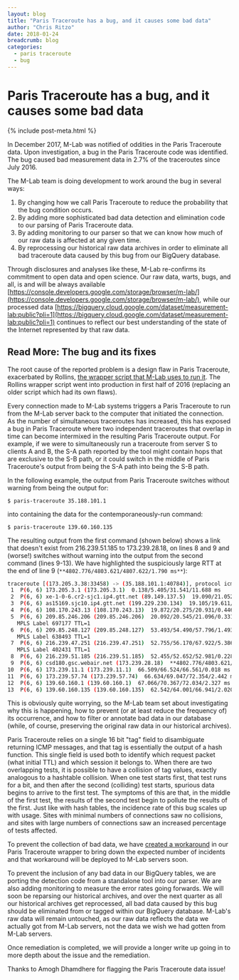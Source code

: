 ```yaml
---
layout: blog
title: "Paris Traceroute has a bug, and it causes some bad data"
author: "Chris Ritzo"
date: 2018-01-24
breadcrumb: blog
categories:
  - paris traceroute
  - bug
---
```


# Paris Traceroute has a bug, and it causes some bad data
{% include post-meta.html %}

In December 2017, M-Lab was notified of oddities in the Paris Traceroute data. Upon investigation, a bug in the Paris Traceroute code was identified. The bug caused bad measurement data in 2.7% of the traceroutes since July 2016.
<!--more-->

The M-Lab team is doing development to work around the bug in several ways:

1. By changing how we call Paris Traceroute to reduce the probability that the bug condition occurs.
2. By adding more sophisticated bad data detection and elimination code to our parsing of Paris Traceroute data.
3. By adding monitoring to our parser so that we can know how much of our raw data is affected at any given time.
4. By reprocessing our historical raw data archives in order to eliminate all bad traceroute data caused by this bug from our BigQuery database.

Through disclosures and analyses like these, M-Lab re-confirms its commitment to open data and open science. Our raw data, warts, bugs, and all, is and will be always available [https://console.developers.google.com/storage/browser/m-lab/](https://console.developers.google.com/storage/browser/m-lab/), while our processed data [https://bigquery.cloud.google.com/dataset/measurement-lab:public?pli=1](https://bigquery.cloud.google.com/dataset/measurement-lab:public?pli=1) continues to reflect our best understanding of the state of the Internet represented by that raw data.

## Read More: The bug and its fixes

The root cause of the reported problem is a design flaw in Paris Traceroute, exacerbated by Rollins, [the wrapper script that M-Lab uses to run it](https://github.com/npad/sidestream/blob/master/paris_rollins.py). The Rollins wrapper script went into production in first half of 2016 (replacing an older script which had its own flaws).

Every connection made to M-Lab systems triggers a Paris Traceroute to run from the M-Lab server back to the computer that initiated the connection. As the number of simultaneous traceroutes has increased, this has exposed a bug in Paris Traceroute where two independent traceroutes that overlap in time can become intermixed in the resulting Paris Traceroute output.  For example, if we were to simultaneously run a traceroute from server S to clients A and B, the S-A path reported by the tool might contain hops that are exclusive to the S-B path, or it could switch in the middle of Paris Traceroute's output from being the S-A path into being the S-B path.

In the following example, the output from Paris Traceroute switches without warning from being the output for:

`$ paris-traceroute 35.188.101.1`

into containing the data for the contemporaneously-run command:

`$ paris-traceroute 139.60.160.135`

The resulting output from the first command (shown below) shows a link that doesn't exist from 216.239.51.185 to 173.239.28.18, on lines 8 and 9 and (worse!) switches without warning into the output from the second command (lines 9-13). We have highlighted the suspiciously large RTT at the end of line 9 (`**4802.776/4803.621/4807.622/1.790 ms**`):

```bash
traceroute [(173.205.3.38:33458) -> (35.188.101.1:40784)], protocol icmp, algo exhaustive, duration 14 s
 1  P(6, 6) 173.205.3.1 (173.205.3.1)  0.138/5.405/31.541/11.688 ms
 2  P(6, 6) xe-1-0-6.cr2-sjc1.ip4.gtt.net (89.149.137.5)  19.090/21.052/24.168/1.898 ms
 3  P(6, 6) as15169.sjc10.ip4.gtt.net (199.229.230.134)  19.105/19.611/21.314/0.796 ms
 4  P(6, 6) 108.170.243.13 (108.170.243.13)  19.872/20.275/20.931/0.446 ms
 5  P(6, 6) 209.85.246.206 (209.85.246.206)  20.092/20.545/21.096/0.331 ms
   MPLS Label 697177 TTL=1
 6  P(6, 6) 209.85.248.127 (209.85.248.127)  53.493/54.490/57.796/1.493 ms
   MPLS Label 638493 TTL=1
 7  P(6, 6) 216.239.47.251 (216.239.47.251)  52.755/56.170/67.922/5.386 ms
   MPLS Label 402431 TTL=1
 8  P(6, 6) 216.239.51.185 (216.239.51.185)  52.455/52.652/52.981/0.228 ms
 9  P(6, 6) csd180.gsc.webair.net (173.239.28.18)  **4802.776/4803.621/4807.622/1.790 ms**
10  P(6, 6) 173.239.11.1 (173.239.11.1)  66.509/66.524/66.561/0.018 ms
11  P(6, 6) 173.239.57.74 (173.239.57.74)  66.634/69.047/72.354/2.442 ms
12  P(6, 6) 139.60.160.1 (139.60.160.1)  67.066/70.367/72.034/2.327 ms
13  P(6, 6) 139.60.160.135 (139.60.160.135)  62.542/64.001/66.941/2.020 ms
```

This is obviously quite worrying, so the M-Lab team set about investigating why this is happening, how to prevent (or at least reduce the frequency of) its occurrence, and how to filter or annotate bad data in our database (while, of course, preserving the original raw data in our historical archives).

Paris Traceroute relies on a single 16 bit "tag" field to disambiguate returning ICMP messages, and that tag is essentially the output of a hash function. This single field is used both to identify which request packet (what initial TTL) and which session it belongs to. When there are two overlapping tests, it is possible to have a collision of tag values, exactly analogous to a hashtable collision. When one test starts first, that test runs for a bit, and then after the second (colliding) test starts, spurious data begins to arrive to the first test. The symptoms of this are that, in the middle of the first test, the results of the second test begin to pollute the results of the first. Just like with hash tables, the incidence rate of this bug scales up with usage. Sites with minimal numbers of connections saw no collisions, and sites with large numbers of connections saw an increased percentage of tests affected.

To prevent the collection of bad data, we have [created a workaround](https://github.com/npad/sidestream/pull/40) in our Paris Traceroute wrapper to bring down the expected number of incidents and that workaround will be deployed to M-Lab servers soon.

To prevent the inclusion of any bad data in our BigQuery tables, we are porting the detection code from a standalone tool into our parser. We are also adding monitoring to measure the error rates going forwards.  We will soon be reparsing our historical archives, and over the next quarter as all our historical archives get reprocessed, all bad data caused by this bug should be eliminated from or tagged within our BigQuery database. M-Lab's raw data will remain untouched, as our raw data reflects the data we actually got from M-Lab servers, not the data we wish we had gotten from M-Lab servers.

Once remediation is completed, we will provide a longer write up going in to more depth about the issue and the remediation.

Thanks to Amogh Dhamdhere for flagging the Paris Traceroute data issue!